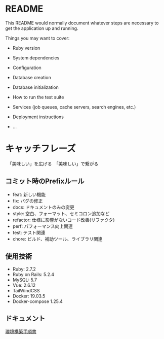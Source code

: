 # README

This README would normally document whatever steps are necessary to get the
application up and running.

Things you may want to cover:

* Ruby version

* System dependencies

* Configuration

* Database creation

* Database initialization

* How to run the test suite

* Services (job queues, cache servers, search engines, etc.)

* Deployment instructions

* ...

# キャッチフレーズ
　「美味しい」を広げる　「美味しい」で繋がる

## コミット時のPrefixルール
* feat: 新しい機能
* fix: バグの修正
* docs: ドキュメントのみの変更
* style: 空白、フォーマット、セミコロン追加など
* refactor: 仕様に影響がないコード改善(リファクタ)
* perf: パフォーマンス向上関連
* test: テスト関連
* chore: ビルド、補助ツール、ライブラリ関連

## 使用技術
* Ruby: 2.7.2
* Ruby on Rails: 5.2.4
* MySQL: 5.7
* Vue: 2.6.12
* TailWindCSS
* Docker: 19.03.5
* Docker-compose 1.25.4

## ドキュメント
[環境構築手順書](https://github.com/Satoh-K37/oicey_app/wiki/環境構築手順書)